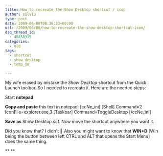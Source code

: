 ```yaml
---
title: How to recreate the Show Desktop shortcut / icon
author: silviu
type: post
date: 2009-06-08T08:36:33+00:00
url: /2009/06/08/how-to-recreate-the-show-desktop-shortcut-icon/
dsq_thread_id:
  - 48858315
categories:
  - old
tags:
  - shortcut
  - show desktop
  - temp_on

---
```

My wife erased by mistake the _Show Desktop_ shortcut from the Quick Launch toolbar. So I needed to recreate it. Here are the needed steps:

Start **notepad**

**Copy and paste** this text in notepad:
[ccNe_ini]
[Shell]
Command=2
IconFile=explorer.exe,3
[Taskbar]
Command=ToggleDesktop
[/ccNe_ini]

<span class="userInput"><strong>Save as</strong> Show Desktop.scf. Now move the shortcut anywhere you want it.</span>

<span class="userInput">Did you know that? I didn't 🙂 Also you might want to know that <strong>WIN+D</strong> (Win being the button between left CTRL and ALT that opens the Start Menu) does the same thing.<br /> </span>

**
**